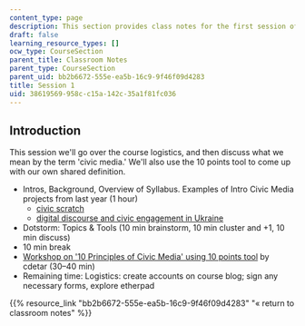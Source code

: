 ```yaml
---
content_type: page
description: This section provides class notes for the first session of the course.
draft: false
learning_resource_types: []
ocw_type: CourseSection
parent_title: Classroom Notes
parent_type: CourseSection
parent_uid: bb2b6672-555e-ea5b-16c9-9f46f09d4283
title: Session 1
uid: 38619569-958c-c15a-142c-35a1f81fc036
---
```

## Introduction

This session we'll go over the course logistics, and then discuss what we mean by the term 'civic media.' We'll also use the 10 points tool to come up with our own shared definition.

- Intros, Background, Overview of Syllabus. Examples of Intro Civic Media projects from last year (1 hour)
    - [civic scratch](https://web.archive.org/web/20150915191545/https://civic.mit.edu/blog/sdg/expressing-engaging-reacting-civic-engagement-in-an-online-community-of-young-creators)
    - [digital discourse and civic engagement in Ukraine](https://civic.mit.edu/index.html%3Fp=1980.html)
- Dotstorm: Topics & Tools (10 min brainstorm, 10 min cluster and +1, 10 min discuss)
- 10 min break
- [Workshop on '10 Principles of Civic Media' using 10 points tool](https://civic.mit.edu/index.html%3Fp=1815.html) by cdetar (30–40 min)
- Remaining time: Logistics: create accounts on course blog; sign any necessary forms, explore etherpad

{{% resource_link "bb2b6672-555e-ea5b-16c9-9f46f09d4283" "« return to classroom notes" %}}
